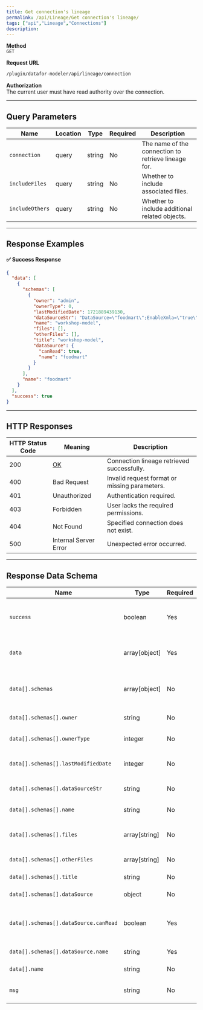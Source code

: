 ```yaml
---
title: Get connection's lineage
permalink: /api/Lineage/Get connection's lineage/
tags: ["api","Lineage","Connections"]
description:
---
```


**Method**  
`GET`

**Request URL**
```html
/plugin/datafor-modeler/api/lineage/connection
```

**Authorization**  
The current user must have read authority over the connection.

---

## **Query Parameters**

| Name          | Location | Type   | Required | Description |
|--------------|----------|--------|----------|-------------|
| `connection`  | query    | string | No       | The name of the connection to retrieve lineage for. |
| `includeFiles` | query    | string | No       | Whether to include associated files. |
| `includeOthers` | query    | string | No       | Whether to include additional related objects. |

---

## **Response Examples**

#### ✅ **Success Response**
```json
{
  "data": [
    {
      "schemas": [
        {
          "owner": "admin",
          "ownerType": 0,
          "lastModifiedDate": 1721889439130,
          "dataSourceStr": "DataSource=\"foodmart\";EnableXmla=\"true\";Provider=\"mondrian\";",
          "name": "workshop-model",
          "files": [],
          "otherFiles": [],
          "title": "workshop-model",
          "dataSource": {
            "canRead": true,
            "name": "foodmart"
          }
        }
      ],
      "name": "foodmart"
    }
  ],
  "success": true
}
```

---

## **HTTP Responses**

| HTTP Status Code | Meaning                                                 | Description                              |
|------------------|---------------------------------------------------------|------------------------------------------|
| 200              | [OK](https://tools.ietf.org/html/rfc7231#section-6.3.1) | Connection lineage retrieved successfully. |
| 400              | Bad Request                                             | Invalid request format or missing parameters. |
| 401              | Unauthorized                                            | Authentication required. |
| 403              | Forbidden                                               | User lacks the required permissions. |
| 404              | Not Found                                               | Specified connection does not exist. |
| 500              | Internal Server Error                                   | Unexpected error occurred. |

---

## **Response Data Schema**

| Name               | Type           | Required | Description |
|--------------------|---------------|----------|-------------|
| `success`         | boolean        | Yes      | `true` if the request was successful, `false` otherwise. |
| `data`            | array[object]  | Yes      | List of connection lineage details. |
| `data[].schemas`  | array[object]  | No       | List of schemas associated with the connection. |
| `data[].schemas[].owner`  | string  | No      | Owner of the schema. |
| `data[].schemas[].ownerType`  | integer  | No      | Type of owner (e.g., 0 for user). |
| `data[].schemas[].lastModifiedDate`  | integer  | No      | Last modification timestamp. |
| `data[].schemas[].dataSourceStr`  | string  | No      | Data source connection string. |
| `data[].schemas[].name`  | string  | No      | Name of the schema. |
| `data[].schemas[].files`  | array[string]  | No      | List of files associated with the schema. |
| `data[].schemas[].otherFiles`  | array[string]  | No      | Additional related files. |
| `data[].schemas[].title`  | string  | No      | Title of the schema. |
| `data[].schemas[].dataSource`  | object  | No      | Data source details. |
| `data[].schemas[].dataSource.canRead`  | boolean  | Yes      | Whether the user has read access to the data source. |
| `data[].schemas[].dataSource.name`  | string  | Yes      | Name of the data source. |
| `data[].name`  | string  | No      | Name of the connection. |
| `msg`          | string  | No      | Response message (if applicable). |

